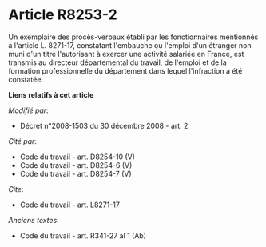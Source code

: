 # Article R8253-2

Un exemplaire des procès-verbaux établi par les fonctionnaires mentionnés à l'article L. 8271-17, constatant l'embauche ou
l'emploi d'un étranger non muni d'un titre l'autorisant à exercer une activité salariée en France, est transmis au directeur
départemental du travail, de l'emploi et de la formation professionnelle du département dans lequel l'infraction a été
constatée.

**Liens relatifs à cet article**

_Modifié par_:

  - Décret n°2008-1503 du 30 décembre 2008 - art. 2

_Cité par_:

  - Code du travail - art. D8254-10 (V)
  - Code du travail - art. D8254-6 (V)
  - Code du travail - art. D8254-7 (V)

_Cite_:

  - Code du travail - art. L8271-17

_Anciens textes_:

  - Code du travail - art. R341-27 al 1 (Ab)
